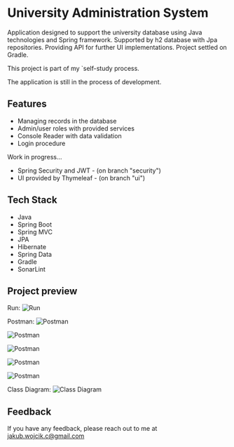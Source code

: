 
# University Administration System

Application designed to support the university database using Java technologies and Spring framework. 
Supported by h2 database with Jpa repositories. Providing API for further UI implementations. 
Project settled on Gradle.

This project is part of my `self-study process.

The application is still in the process of development.


## Features

- Managing records in the database
- Admin/user roles with provided services
- Console Reader with data validation
- Login procedure




Work in progress...
- Spring Security and JWT - (on branch "security")
- UI provided by Thymeleaf - (on branch "ui")
 

## Tech Stack

- Java
- Spring Boot
- Spring MVC
- JPA
- Hibernate
- Spring Data
- Gradle
- SonarLint

## Project preview
Run:
![Run](https://snipboard.io/FObr8J.jpg)

Postman:
![Postman](https://snipboard.io/rqh3D8.jpg)

![Postman](https://snipboard.io/4pU16b.jpg)

![Postman](https://snipboard.io/RJG2Ql.jpg)

![Postman](https://snipboard.io/X3RCdi.jpg)

![Postman](https://snipboard.io/I5QcUo.jpg)

Class Diagram:
![Class Diagram](https://snipboard.io/psf0Xv.jpg)


## Feedback

If you have any feedback, please reach out to me at jakub.wojcik.c@gmail.com

